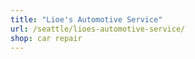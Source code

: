 ```yaml
---
title: "Lioe's Automotive Service"
url: /seattle/lioes-automotive-service/
shop: car repair
---
```

